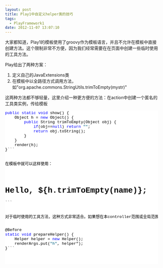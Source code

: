 ```yaml
---
layout: post
title: Play1中自定义helper类的技巧
tags:
  - PlayFramework1
date: 2012-11-07 13:07:10
---
```


大家都知道，Play1的模板使用了groovy作为模板语言，并且不允许在模板中直接创建方法。这个限制非常不方便，因为我们经常需要在在页面中创建一些临时使用的工具方法。

Play给出了两种方案：

1.  定义自己的JavaExtensions类
2.  在模板中以全路径方式调用方法，如"org.apache.commons.StringUtils.trimToEmpty(mystr)"

这两种方法都不够轻量，这里介绍一种更方便的方法：在action中创建一个匿名的工具类实例，传给模板

<pre class="csharpcode"><span class="kwrd">public</span> <span class="kwrd">static</span> <span class="kwrd">void</span> show() {
    Object h = <span class="kwrd">new</span> Object() {
        <span class="kwrd">public</span> String trimToEmpty(Object obj) {
            <span class="kwrd">if</span>(obj==<span class="kwrd">null</span>) <span class="kwrd">return</span> <span class="str">""</span>;
            <span class="kwrd">return</span> obj.toString();
        }
    }
    render(h);
}<style type="text/css">.csharpcode, .csharpcode pre
{
	font-size: small;
	color: black;
	font-family: consolas, "Courier New", courier, monospace;
	background-color: #ffffff;
	/*white-space: pre;*/
}
.csharpcode pre { margin: 0em; }
.csharpcode .rem { color: #008000; }
.csharpcode .kwrd { color: #0000ff; }
.csharpcode .str { color: #006080; }
.csharpcode .op { color: #0000c0; }
.csharpcode .preproc { color: #cc6633; }
.csharpcode .asp { background-color: #ffff00; }
.csharpcode .html { color: #800000; }
.csharpcode .attr { color: #ff0000; }
.csharpcode .alt 
{
	background-color: #f4f4f4;
	width: 100%;
	margin: 0em;
}
.csharpcode .lnum { color: #606060; }
</style>```

在模板中就可以这样使用：

<pre class="csharpcode"><h1>Hello, ${h.trimToEmpty(name)};</h1><style type="text/css">.csharpcode, .csharpcode pre
{
	font-size: small;
	color: black;
	font-family: consolas, "Courier New", courier, monospace;
	background-color: #ffffff;
	/*white-space: pre;*/
}
.csharpcode pre { margin: 0em; }
.csharpcode .rem { color: #008000; }
.csharpcode .kwrd { color: #0000ff; }
.csharpcode .str { color: #006080; }
.csharpcode .op { color: #0000c0; }
.csharpcode .preproc { color: #cc6633; }
.csharpcode .asp { background-color: #ffff00; }
.csharpcode .html { color: #800000; }
.csharpcode .attr { color: #ff0000; }
.csharpcode .alt 
{
	background-color: #f4f4f4;
	width: 100%;
	margin: 0em;
}
.csharpcode .lnum { color: #606060; }
</style>```

对于临时使用的工具方法，这种方式非常适合。如果想在本controller范围或全局范围使用，只需要在合适的地方，创建一个action，使用play.mvc.Before，把它事先放入renderArgs中即可。

<pre class="csharpcode">@Before
<span class="kwrd">static</span> <span class="kwrd">void</span> prepareHelper() {
    Helper helper = <span class="kwrd">new</span> Helper();
    renderArgs.put(<span class="str">"h"</span>, helper");
}```
<style type="text/css">
.csharpcode, .csharpcode pre
{
	font-size: small;
	color: black;
	font-family: consolas, "Courier New", courier, monospace;
	background-color: #ffffff;
	/*white-space: pre;*/
}
.csharpcode pre { margin: 0em; }
.csharpcode .rem { color: #008000; }
.csharpcode .kwrd { color: #0000ff; }
.csharpcode .str { color: #006080; }
.csharpcode .op { color: #0000c0; }
.csharpcode .preproc { color: #cc6633; }
.csharpcode .asp { background-color: #ffff00; }
.csharpcode .html { color: #800000; }
.csharpcode .attr { color: #ff0000; }
.csharpcode .alt 
{
	background-color: #f4f4f4;
	width: 100%;
	margin: 0em;
}
.csharpcode .lnum { color: #606060; }</style>